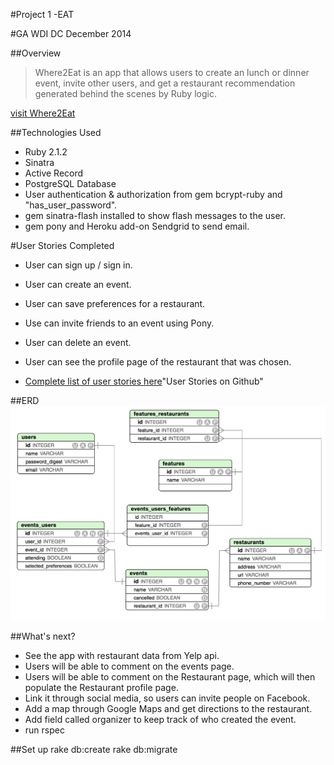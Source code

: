 #Project 1 -EAT

#GA WDI DC December 2014

##Overview

>Where2Eat is an app that allows users to create an lunch or dinner event, invite other users, and get a restaurant recommendation generated behind the scenes by Ruby logic.

[visit Where2Eat](https://desolate-plateau-3067.herokuapp.com/)

##Technologies Used
* Ruby 2.1.2
* Sinatra
* Active Record
* PostgreSQL Database
* User authentication & authorization from gem bcrypt-ruby and "has_user_password".
* gem sinatra-flash installed to show flash messages to the user.
* gem pony and Heroku add-on Sendgrid to send email.


#User Stories Completed
* User can sign up / sign in.
* User can create an event.
* User can save preferences for a restaurant.
* Use can invite friends to an event using Pony.
* User can delete an event.
* User can see the profile page of the restaurant that was chosen.

* [Complete list of user stories here](https://github.com/minmcknight/eat/issues?q=is%3Aissue+)"User Stories on Github"

##ERD
![erd](Where2Eat.png)

##What's next?
* See the app with restaurant data from Yelp api.
* Users will be able to comment on the events page.
* Users will be able to comment on the Restaurant page, which will then populate the Restaurant profile page.
* Link it through social media, so users can invite people on Facebook.
* Add a map through Google Maps and get directions to the restaurant.
* Add field called organizer to keep track of who created the event.
* run rspec


##Set up
    rake db:create
    rake db:migrate

